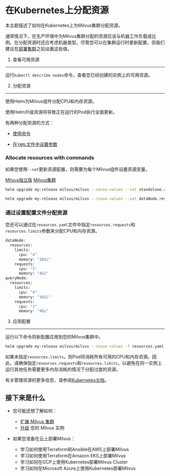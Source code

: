 在Kubernetes上分配资源
================

本主题描述了如何在Kubernetes上为Milvus集群分配资源。

通常情况下，在生产环境中为Milvus集群分配的资源应该与机器工作负载成比例。在分配资源时还应考虑机器类型。尽管您可以在集群运行时更新配置，但我们建议在[部署集群](install_cluster-helm.md)之前设置这些值。

1. 查看可用资源
---------

运行`kubectl describe nodes`命令，查看您已经创建的实例上的可用资源。

2. 分配资源
-------

使用Helm为Milvus组件分配CPU和内存资源。

使用Helm升级资源将导致正在运行的Pod执行全面更新。

有两种分配资源的方式：

* [使用命令](allocate.md#Allocate-resources-with-commands)

* [在`YAML`文件中设置参数](allocate.md#Allocate-resources-by-setting-configuration-file)

### Allocate resources with commands

如果您使用`--set`更新资源配置，则需要为每个Milvus组件设置资源变量。

[Milvus独立版](#standalone) [Milvus集群](#cluster)

```bash
helm upgrade my-release milvus/milvus --reuse-values --set standalone.resources.limits.cpu=2 --set standalone.resources.limits.memory=4Gi --set standalone.resources.requests.cpu=0.1 --set standalone.resources.requests.memory=128Mi

```

```bash
helm upgrade my-release milvus/milvus --reuse-values --set dataNode.resources.limits.cpu=2 --set dataNode.resources.limits.memory=4Gi --set dataNode.resources.requests.cpu=0.1 --set dataNode.resources.requests.memory=128Mi

```

### 通过设置配置文件分配资源

您还可以通过在`resources.yaml`文件中指定`resources.requests`和`resources.limits`参数来分配CPU和内存资源。

```bash
dataNode:
  resources:
    limits:
      cpu: "4"
      memory: "16Gi"
    requests:
      cpu: "1"
      memory: "4Gi"
queryNode:
  resources:
    limits:
      cpu: "4"
      memory: "16Gi"
    requests:
      cpu: "1"
      memory: "4Gi"

```

3. 应用配置
-------

运行以下命令将新配置应用到您的Milvus集群中。

```bash
helm upgrade my-release milvus/milvus --reuse-values -f resources.yaml

```

如果未指定`resources.limits`，则Pod将消耗所有可用的CPU和内存资源。因此，请确保指定`resources.requests`和`resources.limits`，以避免在同一实例上运行其他任务需要更多内存消耗的情况下分配过度的资源。

有关管理资源的更多信息，请参阅[Kubernetes文档](https://kubernetes.io/docs/concepts/configuration/manage-compute-resources-container/)。

接下来是什么
------

* 您可能还想了解如何：
	+ [扩展 Milvus 集群](scaleout.md)
	+ [升级](upgrade.md) 您的 Milvus 实例

* 如果您准备在云上部署Milvus：
	+ 学习如何使用Terraform和Ansible在AWS上部署Milvus
	+ 学习如何使用Terraform在Amazon EKS上部署Milvus
	+ 学习如何在GCP上使用Kubernetes部署Milvus Cluster
	+ 学习如何在Microsoft Azure上使用Kubernetes部署Milvus
